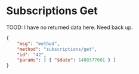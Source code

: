 # Subscriptions Get

TOOD: I have no returned data here. Need back up.

```json
{
    "msg": "method",
    "method": "subscriptions/get",
    "id": "42",
    "params": [ { "$date": 1480377601 } ]
} 
```
